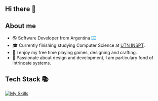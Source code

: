 ## Hi there 👋

## About me

- 🌎 Software Developer from Argentina <img src="https://github.com/markjames/famfamfam-flag-icons/blob/master/icons/gif/ar.gif"/>
- 🎓 Currently finishing studying Computer Science at [UTN INSPT](https://inspt.utn.edu.ar/).
- 🎴 I enjoy my free time playing games, designing and crafting.
- 📜 Passionate about design and development, I am particulary fond of intrincate systems.

## Tech Stack 📚
[![My Skills](https://skillicons.dev/icons?i=mongodb,express,react,nodejs,c,java,godot,spring,arduino,linux,mysql,postman,html,javascript)](https://skillicons.dev)
